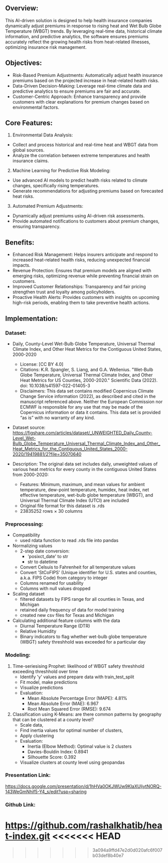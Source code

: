 ## Overview:

This AI-driven solution is designed to help health insurance companies dynamically adjust premiums in response to rising heat and Wet Bulb Globe Temperature (WBGT) trends. By leveraging real-time data, historical climate information, and predictive analytics, the software ensures premiums accurately reflect the growing health risks from heat-related illnesses, optimizing insurance risk management.

## Objectives:
- Risk-Based Premium Adjustments: Automatically adjust health insurance premiums based on the projected increase in heat-related health risks.
- Data-Driven Decision-Making: Leverage real-time climate data and predictive analytics to ensure premiums are fair and accurate.
- Customer-Centric Approach: Enhance transparency and provide customers with clear explanations for premium changes based on environmental factors.

## Core Features:
1. Environmental Data Analysis:
- Collect and process historical and real-time heat and WBGT data from global sources.
- Analyze the correlation between extreme temperatures and health insurance claims.
2. Machine Learning for Predictive Risk Modeling:
- Use advanced AI models to predict health risks related to climate changes, specifically rising temperatures.
- Generate recommendations for adjusting premiums based on forecasted heat risks.
3. Automated Premium Adjustments:
- Dynamically adjust premiums using AI-driven risk assessments.
- Provide automated notifications to customers about premium changes, ensuring transparency.

## Benefits:
- Enhanced Risk Management: Helps insurers anticipate and respond to increased heat-related health risks, reducing unexpected financial impacts.
- Revenue Protection: Ensures that premium models are aligned with emerging risks, optimizing revenue while preventing financial strain on customers.
- Improved Customer Relationships: Transparency and fair pricing strengthen trust and loyalty among policyholders.
- Proactive Health Alerts: Provides customers with insights on upcoming high-risk periods, enabling them to take preventive health actions.

## Implementation:


### Dataset: 

- Daily, County-Level Wet-Bulb Globe Temperature, Universal Thermal Climate Index, and Other Heat Metrics for the Contiguous United States, 2000-2020
  - License: [CC BY 4.0]
  - Citations: K.R. Spangler, S. Liang, and G.A. Wellenius. "Wet-Bulb Globe Temperature, Universal Thermal Climate Index, and Other Heat Metrics for US Counties, 2000-2020." Scientific Data (2022). doi: 10.1038/s41597-022-01405-3
  - Disclaimers: This data set contains modified Copernicus Climate Change Service information (2022), as described and cited in the manuscript referenced above. Neither the European Commission nor ECMWF is responsible for any use that may be made of the Copernicus information or data it contains. 
This data set is provided “as is” with no warranty of any kind.

- Dataset source: https://figshare.com/articles/dataset/_UNWEIGHTED_Daily_County-Level_Wet-Bulb_Globe_Temperature_Universal_Thermal_Climate_Index_and_Other_Heat_Metrics_for_the_Contiguous_United_States_2000-2020/19419881/2?file=35070640
  
- Description: The original data set includes daily, unweighted values of various heat metrics for every county in the contiguous United States from 2000-2020:
  - Features: Minimum, maximum, and mean values for ambient temperature, dew-point temperature, humidex, heat index, net effective temperature, wet-bulb globe temperature (WBGT), and Universal Thermal Climate Index (UTCI) are included
  - Original file format for this dataset is .rds
  - 23835252 rows × 30 columns
    
  
### Preprocessing:
- Compatibility
  - used rdata function to read .rds file into pandas
- Normalizing values
  - 2-step date conversion:
    - 'posixct_date' to str
    - str to datetime 
  - Convert Celsuis to Fahrenheit for all temperature values
  - Convert 'StCoFIPS' (Unique identifier for U.S. states and counties, a.k.a. FIPS Code) from category to integer
  - Columns renamed for usability
  - Columns with null values dropped
- Scaling dataset
  - filtered datasets by FIPS range for all counties in Texas, and Michigan
  - retained daily frequency of data for model training
  - created new csv files for Texas and Michigan 
- Calculating additional feature columns with the data
  - Diurnal Temperature Range (DTR)
  - Relative Humidity
  - Binary indicators to flag whether wet-bulb globe temperature (WBGT) safety threshhold was exceeded for a particular day
 
### Modeling:  
1. Time-seriesising Prophet: likelihood of WBGT safety threshhold exceeding threshhold over time
   - Identify 'y' values and prepare data with train_test_split
   - Fit model, make predictions
   - Visualize predictions
   - Evaluation: 
      - Mean Absolute Percentage Error (MAPE): 4.81%
      - Mean Absolute Error (MAE): 6.967
      - Root Mean Squared Error (RMSE): 9.674
2. Classification using K-Means: are there common patterns by geography that can be clustered at a county level?
    - Scale data,
    - Find inertia values for optimal number of clusters,
    - Apply clustering
    - Evaluation:
      - Inertia (Elbow Method): Optimal value is 2 clusters
      - Davies-Bouldin Index: 0.8941 
      - Silhouette Score: 0.392
    - Visualize clusters at county level using geopandas  
     
### Presentation Link:


https://docs.google.com/presentation/d/1hHVa0OKJWUw9KlaXUljytNORQ-143WeGmNhif5-Y4_s/edit?usp=sharing

### Github Link: 


https://github.com/rashalkhatib/heat-index.git
<<<<<<< HEAD
=======
     

>>>>>>> 3a094a9ffd47e2d0d020afc6f007b03def8b40e7

